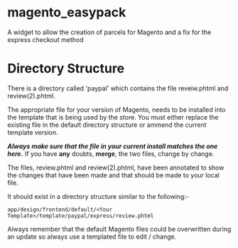 magento_easypack
================
A widget to allow the creation of parcels for Magento and a fix for the express checkout method

Directory Structure
===================
There is a directory called 'paypal' which contains the file reveiw.phtml and
review(2).phtml.

The appropriate file for your version of Magento, needs to be installed into the template that is being used by the store. You must either replace the existing file in the default directory structure or ammend the current template version.

***Always make sure that the file in your current install matches the one here.***
If you have **any** doubts, **merge**, the two files, change by change.

The files, review.phtml and review(2).phtml, have been annotated to show the changes that have been made and that should be made to your local file.

It should exist in a directory structure similar to the following:-

	app/design/frontend/default/<Your Template>/template/paypal/express/review.phtml

Always remember that the default Magento files could be overwritten during an update so always use a templated file to edit / change.
